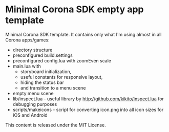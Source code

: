 Minimal Corona SDK empty app template
=====================================

Minimal Corona SDK template. It contains only what I'm using almost in all Corona apps/games:

- directory structure
- preconfigured build.settings
- preconfigured config.lua with zoomEven scale
- main.lua with
  - storyboard initialization,
  - useful constants for responsive layout,
  - hiding the status bar
  - and transition to a menu scene
- empty menu scene
- lib/inspect.lua - useful library by http://github.com/kikito/inspect.lua for debugging purposes
- scripts/makeicons - script for converting icon.png into all icon sizes for iOS and Android

This content is released under the MIT License.
